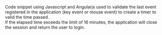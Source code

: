 Code snippet using Javascript and Angularjs used to validate the last event registered in the application (key event or mouse event) to create a timer to valid the time passed.<br>
If the elapsed time exceeds the limit of 16 minutes, the application will close the session and return the user to login.